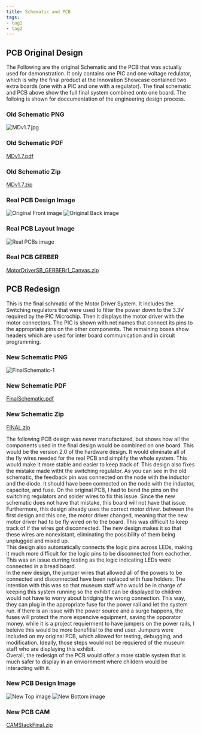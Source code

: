 ```yaml
---
title: Schematic and PCB
tags:
- tag1
- tag2
---
```


## PCB Original Design
The Following are the original Schematic and the PCB that was actually used for demonstration. It only contains one PIC and one voltage redulator, which is why the final product at the Innovation Showcase contained two extra boards (one with a PIC and one with a regulator). The final schematic and PCB above show the full final system combined onto one board. The folloing is shown for doccumentation of the engineering design process.

### Old Schematic PNG
![MDv1.7.jpg](https://github.com/user-attachments/assets/44ca3e5b-298a-4426-a766-a28635dde562)
### Old Schematic PDF
[MDv1.7.pdf](https://github.com/user-attachments/files/19717740/MDv1.7.pdf)
### Old Schematic Zip
[MDv1.7.zip](https://github.com/user-attachments/files/19717743/MDv1.7.zip)

### Real PCB Design Image
![Original Front image](https://github.com/user-attachments/assets/60ea4961-1853-45a8-ace7-448fb470495a)
![Original Back image](https://github.com/user-attachments/assets/e1c6e2c6-4b32-444e-9ee6-6ab52b15a655)

### Real PCB Layout Image
![Real PCBs image](https://github.com/user-attachments/assets/be7cf89b-1b1d-4566-962a-232a0ff9f0c8)

### Real PCB GERBER
[MotorDriverSB_GERBERr1_Canvas.zip](https://github.com/user-attachments/files/20048074/MotorDriverSB_GERBERr1_Canvas.zip)

## PCB Redesign
This is the final schmatic of the Motor Driver System. It includes the Switching regulators that were used to filter the power down to the 3.3V required by the PIC Microchip. Then it displays the motor driver with the motor connectors. The PIC is shown with net names that connect its pins to the appropriate pins on the other components. The remaining boxes show headers which are used for inter board communication and in circuit programming.

### New Schematic PNG
![FinalSchematic-1](https://github.com/user-attachments/assets/8d3a73e5-e987-4e59-a37d-0ad74ea9bb4b)

### New Schematic PDF
[FinalSchematic.pdf](https://github.com/user-attachments/files/20049355/FinalSchematic.pdf)

### New Schematic Zip
[FINAL.zip](https://github.com/user-attachments/files/20049369/FINAL.zip)

The following PCB design was never manufactured, but shows how all the components used in the final design would be combined on one board. This would be the version 2.0 of the hardware design. It would eliminate all of the fly wires needed for the real PCB and simplify the whole system. This would make it more stable and easier to keep track of. This design also fixes the mistake made witht the switching regulator. As you can see in the old schematic, the feedback pin was connected on the node with the inductor and the diode. It should have been connected on the node with the inductor, capacitor, and fuse. On the original PCB, I had to bend the pins on the switching regulators and solder wires to fix this issue. Since the new schematic does not have that mistake, this board will not have that issue. <br>
Furthermore, this design already uses the correct motor driver. between the first design and this one, the motor driver changed, meaning that the new motor driver had to be fly wired on to the board. This was difficult to keep track of if the wires got disconnected. The new design makes it so that these wires are nonexistant, eliminating the possibility of them being unplugged and mixed up.<br>
This design also automatically connects the logic pins across LEDs, making it much more difficult for the logic pins to be disconnected from eachother. This was an issue durring testing as the logic indicating LEDs were connected in a bread board. <br>
In the new design, the jumper wires that allowed all of the powers to be connected and disconnected have been replaced with fuse holders. The intention with this was so that museum staff who would be in charge of keeping this system running so the exhibit can be displayed to children would not have to worry about bridging the wrong connection. This way, they can plug in the appropriate fuse for the power rail and let the system run. if there is an issue with the power source and a surge happens, the fuses will protect the more expencive equipment, saving the opporator money. while it is a project requierment to have jumpers on the power rails, I beleive this would be more benefitial to the end user. Jumpers were included on my original PCB, which allowed for testing, debugging, and modification. Ideally, those steps would not be requiered of the museum staff who are displaying this exhibit. <br>
Overall, the redesign of the PCB would offer a more stable system that is much safer to display in an enviornment where childern would be interacting with it.<br>

### New PCB Design Image 
![New Top image](https://github.com/user-attachments/assets/bda47107-898e-452d-9d3d-ee4d669cff2f)
![New Bottom image](https://github.com/user-attachments/assets/8694815f-24c9-4057-a13c-be446701deaf)

### New PCB CAM
[CAMStackFinal.zip](https://github.com/user-attachments/files/20049262/CAMStackFinal.zip)
